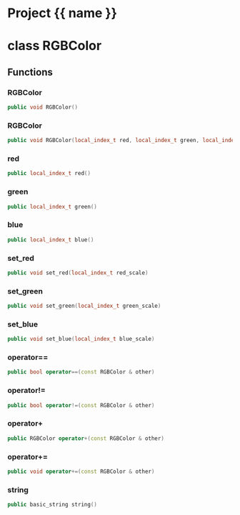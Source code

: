 <script setup>
import {useRoute} from 'vitepress'
const {path} = useRoute()
const tokens = path.split('/')
const words = tokens[2].split('-');
for (let i = 0; i < words.length; i++) {
    words[i] = words[i].charAt(0).toUpperCase() + words[i].slice(1);
    words[i] = words[i].replace('geode', 'Geode')
}
const name = words.join('-');
</script>
# Project {{ name }}

# class RGBColor


## Functions

### RGBColor

```cpp
public void RGBColor()
```


### RGBColor

```cpp
public void RGBColor(local_index_t red, local_index_t green, local_index_t blue)
```


### red

```cpp
public local_index_t red()
```


### green

```cpp
public local_index_t green()
```


### blue

```cpp
public local_index_t blue()
```


### set_red

```cpp
public void set_red(local_index_t red_scale)
```


### set_green

```cpp
public void set_green(local_index_t green_scale)
```


### set_blue

```cpp
public void set_blue(local_index_t blue_scale)
```


### operator==

```cpp
public bool operator==(const RGBColor & other)
```


### operator!=

```cpp
public bool operator!=(const RGBColor & other)
```


### operator+

```cpp
public RGBColor operator+(const RGBColor & other)
```


### operator+=

```cpp
public void operator+=(const RGBColor & other)
```


### string

```cpp
public basic_string string()
```




